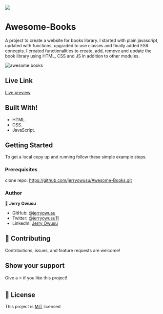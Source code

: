 ![](https://img.shields.io/badge/Microverse-blueviolet)

# Awesome-Books
A project to create a website for books library. I started with plain javascript, updated with functions, upgraded to use classes and finally added ES6 concepts. I created functionalities to create, add, remove and update the book library using HTML, CSS and JS in addition to other modules.



![awesome books](https://user-images.githubusercontent.com/65233860/171178681-2aca1aba-0bd2-48dd-a1c3-5fcd40eb82b2.png)



## Live Link

[Live preview](https://jerryowusu.github.io/Awesome-Books)

## Built With!

- HTML.
- CSS.
- JavaScript.

## Getting Started

To get a local copy up and running follow these simple example steps.

### Prerequisites

clone repo: https://github.com/jerryowusu/Awesome-Books.git

### Author

👤 **Jerry Owusu**

- GitHub: [@jerryowusu](https://github.com/jerryowusu)
- Twitter: [@jerryowusu11](https://twitter.com/jerryowusu11)
- LinkedIn: [Jerry Owusu](https://www.linkedin.com/in/jeremiah-owusu-b50a70173/)



## 🤝 Contributing

Contributions, issues, and feature requests are welcome!

## Show your support

Give a ⭐️ if you like this project!

## 📝 License

This project is [MIT](LICENSE) licensed
